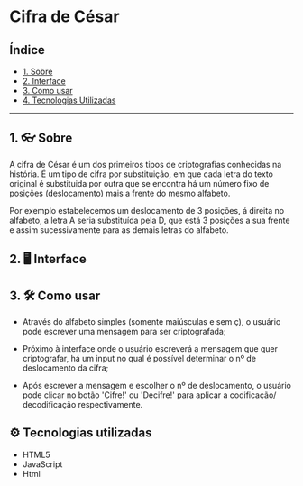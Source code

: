# Cifra de César

## Índice

- [1. Sobre](#1-Sobre)
- [2. Interface](#2-Interface)
- [3. Como usar](#3-como-usar)
- [4. Tecnologias Utilizadas](#4-tecnologias-utilizadas)
---

## 1. 👓 Sobre

 A cifra de César é um dos primeiros tipos de criptografias conhecidas na história. É um tipo de cifra por substituição, em que cada letra do texto original é substituida por outra que se encontra há um número fixo de posições (deslocamento) mais a frente do mesmo alfabeto.

Por exemplo estabelecemos um deslocamento de 3 posições, á direita no alfabeto, a letra A seria substituída pela D, que está 3 posições a sua frente e assim sucessivamente para as demais letras do alfabeto.

## 2. 🖥️ Interface

## 3. 🛠️ Como usar

- Através do alfabeto simples (somente maiúsculas e sem ç), o usuário pode escrever uma mensagem para ser criptografada;

- Próximo à interface onde o usuário escreverá a mensagem que quer criptografar, há um input no qual é possível determinar o nº de deslocamento da cifra;

- Após escrever a mensagem e escolher o nº de deslocamento, o usuário pode clicar no botão 'Cifre!' ou 'Decifre!' para aplicar a codificação/ decodificação respectivamente.

## ⚙️ Tecnologias utilizadas
*   HTML5
*   JavaScript
*   Html




